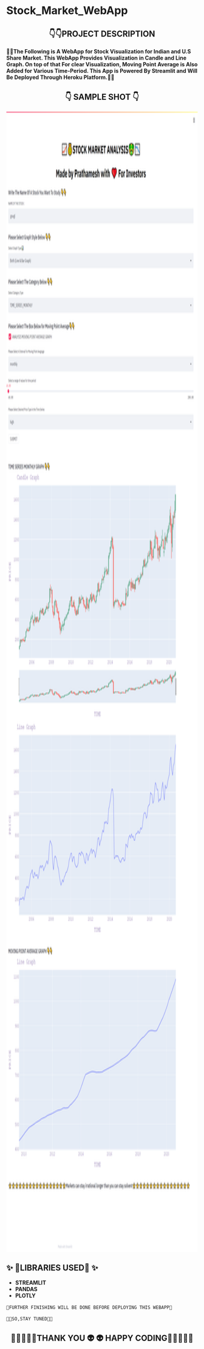 # Stock_Market_WebApp
## <div align="center" >:point_down::point_down:PROJECT DESCRIPTION</div>
**:star2::star2:The Following is A WebApp for Stock Visualization for Indian and U.S Share Market. This WebApp Provides Visualization in  Candle and Line Graph. On top of that For clear Visualization, Moving Point Average is Also Added for Various Time-Period. This App is Powered By Streamlit and Will Be Deployed Through Heroku Platform.:star2::star2:**
## <div align="center" >:point_down: SAMPLE SHOT :point_down:</div>
<p><img align="Center" width="1000" height="3000" src="https://github.com/PrathameshDeshpande/Stock_Market_WebApp/blob/master/screencapture-localhost-8501-2020-08-27-13_55_38.png"></p>

## ✨ 🐉LIBRARIES USED🐉 ✨
* **STREAMLIT**
* **PANDAS**
* **PLOTLY**
```
🔨FURTHER FINISHING WILL BE DONE BEFORE DEPLOYING THIS WEBAPP🔧
```
```
🤩🤩SO,STAY TUNED🤩🤩
```
## <div align="center" >💖💖💖💖💖THANK YOU 👽 👽 HAPPY CODING💖💖💖💖💖</div>
